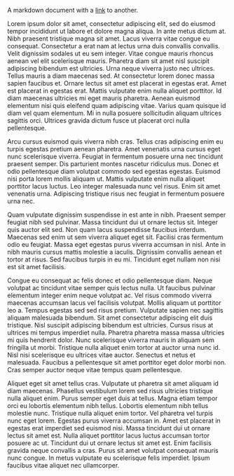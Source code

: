 A markdown document with a [link](/A/D/M.md) to another.

Lorem ipsum dolor sit amet, consectetur adipiscing elit, sed do eiusmod tempor incididunt ut labore et dolore magna aliqua. In ante metus dictum at. Nibh praesent tristique magna sit amet. Lacus viverra vitae congue eu consequat. Consectetur a erat nam at lectus urna duis convallis convallis. Velit dignissim sodales ut eu sem integer. Vitae congue mauris rhoncus aenean vel elit scelerisque mauris. Pharetra diam sit amet nisl suscipit adipiscing bibendum est ultricies. Urna neque viverra justo nec ultrices. Tellus mauris a diam maecenas sed. At consectetur lorem donec massa sapien faucibus et. Ornare lectus sit amet est placerat in egestas erat. Amet est placerat in egestas erat. Mattis vulputate enim nulla aliquet porttitor. Id diam maecenas ultricies mi eget mauris pharetra. Aenean euismod elementum nisi quis eleifend quam adipiscing vitae. Varius quam quisque id diam vel quam elementum. Mi in nulla posuere sollicitudin aliquam ultrices sagittis orci. Ultrices gravida dictum fusce ut placerat orci nulla pellentesque.

Arcu cursus euismod quis viverra nibh cras. Tellus cras adipiscing enim eu turpis egestas pretium aenean pharetra. Amet venenatis urna cursus eget nunc scelerisque viverra. Feugiat in fermentum posuere urna nec tincidunt praesent semper. Dis parturient montes nascetur ridiculus mus. Donec et odio pellentesque diam volutpat commodo sed egestas egestas. Euismod nisi porta lorem mollis aliquam ut. Mattis vulputate enim nulla aliquet porttitor lacus luctus. Leo integer malesuada nunc vel risus. Enim sit amet venenatis urna. Adipiscing tristique risus nec feugiat in fermentum posuere urna nec.

Quam vulputate dignissim suspendisse in est ante in nibh. Praesent semper feugiat nibh sed pulvinar. Massa tincidunt dui ut ornare lectus sit. Integer quis auctor elit sed. Non quam lacus suspendisse faucibus interdum. Maecenas sed enim ut sem viverra aliquet eget sit. Facilisi cras fermentum odio eu feugiat. Massa eget egestas purus viverra accumsan in nisl. Ante in nibh mauris cursus mattis molestie a iaculis. Dignissim convallis aenean et tortor at risus. Sed faucibus turpis in eu mi. Tincidunt eget nullam non nisi est sit amet facilisis.

Congue eu consequat ac felis donec et odio pellentesque diam. Neque volutpat ac tincidunt vitae semper quis lectus nulla. Ut faucibus pulvinar elementum integer enim neque volutpat ac. Vel risus commodo viverra maecenas accumsan lacus vel facilisis volutpat. Mollis aliquam ut porttitor leo a. Tempus egestas sed sed risus pretium. Vulputate sapien nec sagittis aliquam malesuada bibendum. Sit amet consectetur adipiscing elit duis tristique. Nisl suscipit adipiscing bibendum est ultricies. Cursus risus at ultrices mi tempus imperdiet nulla. Pharetra pharetra massa massa ultricies mi quis hendrerit dolor. Nunc scelerisque viverra mauris in aliquam sem fringilla ut morbi. Tristique nulla aliquet enim tortor at auctor urna nunc id. Nisl nisi scelerisque eu ultrices vitae auctor. Senectus et netus et malesuada. Faucibus a pellentesque sit amet porttitor eget dolor morbi non. Cras semper auctor neque vitae tempus quam pellentesque.

Aliquet eget sit amet tellus cras. Vulputate ut pharetra sit amet aliquam id diam maecenas. Phasellus vestibulum lorem sed risus ultricies tristique nulla aliquet enim. Purus semper eget duis at tellus. Magna etiam tempor orci eu lobortis elementum nibh tellus. Lobortis elementum nibh tellus molestie nunc. Tristique nulla aliquet enim tortor. Vel pharetra vel turpis nunc eget lorem. Egestas purus viverra accumsan in. Amet est placerat in egestas erat imperdiet sed euismod nisi. Massa tincidunt dui ut ornare lectus sit amet est. Nulla aliquet porttitor lacus luctus accumsan tortor posuere ac ut. Tincidunt dui ut ornare lectus sit amet est. Enim facilisis gravida neque convallis a cras. Purus sit amet volutpat consequat mauris nunc congue. In metus vulputate eu scelerisque felis imperdiet. Ipsum faucibus vitae aliquet nec ullamcorper.
